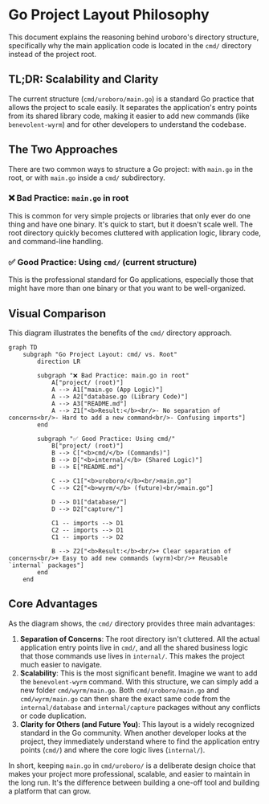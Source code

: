 # Go Project Layout Philosophy

This document explains the reasoning behind uroboro's directory structure, specifically why the main application code is located in the `cmd/` directory instead of the project root.

## TL;DR: Scalability and Clarity

The current structure (`cmd/uroboro/main.go`) is a standard Go practice that allows the project to scale easily. It separates the application's entry points from its shared library code, making it easier to add new commands (like `benevolent-wyrm`) and for other developers to understand the codebase.

## The Two Approaches

There are two common ways to structure a Go project: with `main.go` in the root, or with `main.go` inside a `cmd/` subdirectory.

### ❌ Bad Practice: `main.go` in root

This is common for very simple projects or libraries that only ever do one thing and have one binary. It's quick to start, but it doesn't scale well. The root directory quickly becomes cluttered with application logic, library code, and command-line handling.

### ✅ Good Practice: Using `cmd/` (current structure)

This is the professional standard for Go applications, especially those that might have more than one binary or that you want to be well-organized.

## Visual Comparison

This diagram illustrates the benefits of the `cmd/` directory approach.

```mermaid
graph TD
    subgraph "Go Project Layout: cmd/ vs. Root"
        direction LR

        subgraph "❌ Bad Practice: main.go in root"
            A["project/ (root)"]
            A --> A1["main.go (App Logic)"]
            A --> A2["database.go (Library Code)"]
            A --> A3["README.md"]
            A --> Z1["<b>Result:</b><br/>- No separation of concerns<br/>- Hard to add a new command<br/>- Confusing imports"]
        end

        subgraph "✅ Good Practice: Using cmd/"
            B["project/ (root)"]
            B --> C["<b>cmd/</b> (Commands)"]
            B --> D["<b>internal/</b> (Shared Logic)"]
            B --> E["README.md"]

            C --> C1["<b>uroboro/</b><br/>main.go"]
            C --> C2["<b>wyrm/</b> (future)<br/>main.go"]

            D --> D1["database/"]
            D --> D2["capture/"]

            C1 -- imports --> D1
            C2 -- imports --> D1
            C1 -- imports --> D2

            B --> Z2["<b>Result:</b><br/>+ Clear separation of concerns<br/>+ Easy to add new commands (wyrm)<br/>+ Reusable `internal` packages"]
        end
    end
```

## Core Advantages

As the diagram shows, the `cmd/` directory provides three main advantages:

1.  **Separation of Concerns**: The root directory isn't cluttered. All the actual application entry points live in `cmd/`, and all the shared business logic that those commands use lives in `internal/`. This makes the project much easier to navigate.
2.  **Scalability**: This is the most significant benefit. Imagine we want to add the `benevolent-wyrm` command. With this structure, we can simply add a new folder `cmd/wyrm/main.go`. Both `cmd/uroboro/main.go` and `cmd/wyrm/main.go` can then share the exact same code from the `internal/database` and `internal/capture` packages without any conflicts or code duplication.
3.  **Clarity for Others (and Future You)**: This layout is a widely recognized standard in the Go community. When another developer looks at the project, they immediately understand where to find the application entry points (`cmd/`) and where the core logic lives (`internal/`).

In short, keeping `main.go` in `cmd/uroboro/` is a deliberate design choice that makes your project more professional, scalable, and easier to maintain in the long run. It's the difference between building a one-off tool and building a platform that can grow. 